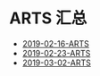 # ARTS 汇总

* [2019-02-16-ARTS](./2019-02-16-ARTS.md)
* [2019-02-23-ARTS](./2019-02-23-ARTS.md)
* [2019-03-02-ARTS](./2019-03-02-ARTS.md)